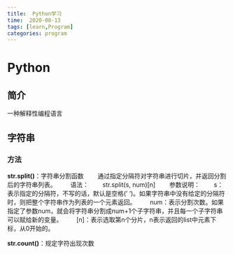 ```yaml
---
title:  Python学习
time:  2020-08-13
tags: [learn,Program]
categories: program
---
```


# Python

## 简介

一种解释性编程语言

<!-- more -->

## 字符串

### 方法

**str.split()**：字符串分割函数
　　通过指定分隔符对字符串进行切片，并返回分割后的字符串列表。
　　语法：
　　str.split(s, num)[n]
　　参数说明：
　　s：表示指定的分隔符，不写的话，默认是空格(’ ‘)。如果字符串中没有给定的分隔符时，则把整个字符串作为列表的一个元素返回。
　　num：表示分割次数。如果指定了参数num，就会将字符串分割成num+1个子字符串，并且每一个子字符串可以赋给新的变量。
　　[n]：表示选取第n个分片，n表示返回的list中元素下标，从0开始的。

**str.count()**：规定字符出现次数
